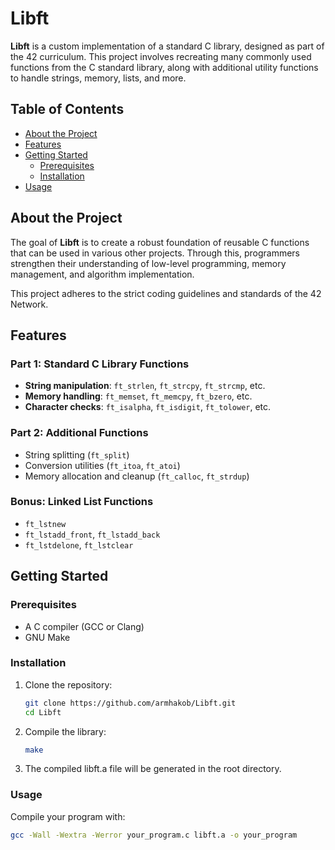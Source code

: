 # Libft


**Libft** is a custom implementation of a standard C library, designed as part of the 42 curriculum. This project involves recreating many commonly used functions from the C standard library, along with additional utility functions to handle strings, memory, lists, and more.

## Table of Contents

- [About the Project](#about-the-project)
- [Features](#features)
- [Getting Started](#getting-started)
  - [Prerequisites](#prerequisites)
  - [Installation](#installation)
- [Usage](#usage)

## About the Project

The goal of **Libft** is to create a robust foundation of reusable C functions that can be used in various other projects. Through this, programmers strengthen their understanding of low-level programming, memory management, and algorithm implementation.

This project adheres to the strict coding guidelines and standards of the 42 Network.

## Features

### Part 1: Standard C Library Functions

- **String manipulation**: `ft_strlen`, `ft_strcpy`, `ft_strcmp`, etc.
- **Memory handling**: `ft_memset`, `ft_memcpy`, `ft_bzero`, etc.
- **Character checks**: `ft_isalpha`, `ft_isdigit`, `ft_tolower`, etc.

### Part 2: Additional Functions

- String splitting (`ft_split`)
- Conversion utilities (`ft_itoa`, `ft_atoi`)
- Memory allocation and cleanup (`ft_calloc`, `ft_strdup`)

### Bonus: Linked List Functions

- `ft_lstnew`
- `ft_lstadd_front`, `ft_lstadd_back`
- `ft_lstdelone`, `ft_lstclear`

## Getting Started

### Prerequisites

- A C compiler (GCC or Clang)
- GNU Make

### Installation

1. Clone the repository:
   ```bash
   git clone https://github.com/armhakob/Libft.git
   cd Libft
2. Compile the library:
   ```bash
   make
3. The compiled libft.a file will be generated in the root directory.


### Usage

Compile your program with:
  ```bash
  gcc -Wall -Wextra -Werror your_program.c libft.a -o your_program
